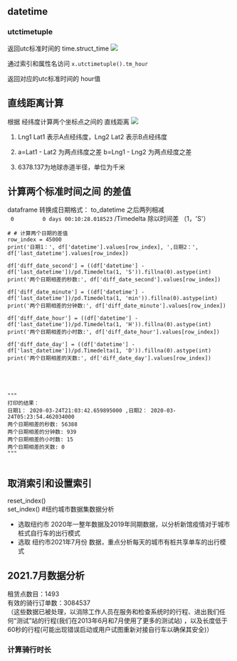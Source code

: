 ## datetime
### utctimetuple

返回utc标准时间的 time.struct_time
![](https://xd-imgsubmit.oss-cn-beijing.aliyuncs.com/images/2021-09-06-m8juj2.png)

通过索引和属性名访问
`x.utctimetuple().tm_hour`

返回对应的utc标准时间的 hour值


## 直线距离计算

根据 经纬度计算两个坐标点之间的 直线距离
![](https://xd-imgsubmit.oss-cn-beijing.aliyuncs.com/images/2021-09-06-DZ3nQ8.png)
1. Lng1 Lat1 表示A点经纬度，Lng2 Lat2 表示B点经纬度

2. a=Lat1 - Lat2 为两点纬度之差 b=Lng1 - Lng2 为两点经度之差

3. 6378.137为地球赤道半径，单位为千米

## 计算两个标准时间之间 的差值

dataframe 
转换成日期格式：
to_datetime
之后两列相减  
`
0         0 days 00:10:28.018523`
/Timedelta 除以时间差 （1，'S'）

```
# # 计算两个日期的差值
row_index = 45000
print('日期1：', df['datetime'].values[row_index], ',日期2：', df['last_datetime'].values[row_index])
 
df['diff_date_second'] = ((df['datetime'] - df['last_datetime'])/pd.Timedelta(1, 'S')).fillna(0).astype(int)
print('两个日期相差的秒数:', df['diff_date_second'].values[row_index])
 
df['diff_date_minute'] = ((df['datetime'] - df['last_datetime'])/pd.Timedelta(1, 'min')).fillna(0).astype(int)
print('两个日期相差的分钟数:', df['diff_date_minute'].values[row_index])
 
df['diff_date_hour'] = ((df['datetime'] - df['last_datetime'])/pd.Timedelta(1, 'H')).fillna(0).astype(int)
print('两个日期相差的小时数:', df['diff_date_hour'].values[row_index])
 
df['diff_date_day'] = ((df['datetime'] - df['last_datetime'])/pd.Timedelta(1, 'D')).fillna(0).astype(int)
print('两个日期相差的天数:', df['diff_date_day'].values[row_index])
 
 
 
 
 
"""
打印的结果：
日期1： 2020-03-24T21:03:42.659895000 ,日期2： 2020-03-24T05:23:54.462034000
两个日期相差的秒数: 56388
两个日期相差的分钟数: 939
两个日期相差的小时数: 15
两个日期相差的天数: 0
"""


```
## 取消索引和设置索引

reset_index()  
set_index()
#纽约城市数据集数据分析
- 选取纽约市 2020年一整年数据及2019年同期数据，以分析新馆疫情对于城市桩式自行车的出行模式
- 选取 纽约市2021年7月份 数据，重点分析每天的城市有桩共享单车的出行模式
## 2021.7月数据分析

租赁点数目：1493  
有效的骑行订单数：3084537  
（这些数据已被处理，以消除工作人员在服务和检查系统时的行程、进出我们任何“测试”站的行程(我们在2013年6月和7月使用了更多的测试站) ，以及长度低于60秒的行程(可能出现错误启动或用户试图重新对接自行车以确保其安全)）
### 计算骑行时长
